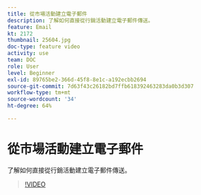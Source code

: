 ```yaml
---
title: 從市場活動建立電子郵件
description: 了解如何直接從行銷活動建立電子郵件傳送。
feature: Email
kt: 2172
thumbnail: 25604.jpg
doc-type: feature video
activity: use
team: DOC
role: User
level: Beginner
exl-id: 89765be2-366d-45f8-8e1c-a192ecbb2694
source-git-commit: 7d63f43c26182bd7ffb618392463283da0b3d307
workflow-type: tm+mt
source-wordcount: '34'
ht-degree: 64%

---
```


# 從市場活動建立電子郵件

了解如何直接從行銷活動建立電子郵件傳送。

>[!VIDEO](https://video.tv.adobe.com/v/25604?quality=12)
